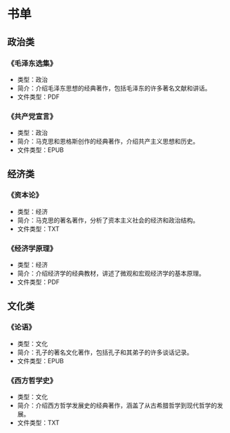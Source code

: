 # 书单

## 政治类

### 《毛泽东选集》
- 类型：政治
- 简介：介绍毛泽东思想的经典著作，包括毛泽东的许多著名文献和讲话。
- 文件类型：PDF

### 《共产党宣言》
- 类型：政治
- 简介：马克思和恩格斯创作的经典著作，介绍共产主义思想和历史。
- 文件类型：EPUB

## 经济类

### 《资本论》
- 类型：经济
- 简介：马克思的著名著作，分析了资本主义社会的经济和政治结构。
- 文件类型：TXT

### 《经济学原理》
- 类型：经济
- 简介：介绍经济学的经典教材，讲述了微观和宏观经济学的基本原理。
- 文件类型：PDF

## 文化类

### 《论语》
- 类型：文化
- 简介：孔子的著名文化著作，包括孔子和其弟子的许多谈话记录。
- 文件类型：EPUB

### 《西方哲学史》
- 类型：文化
- 简介：介绍西方哲学发展史的经典著作，涵盖了从古希腊哲学到现代哲学的发展。
- 文件类型：TXT




